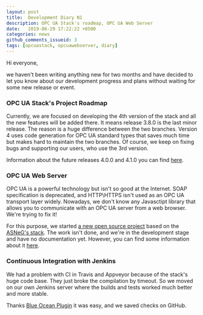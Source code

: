 ```yaml
---
layout: post
title:  Development Diary N1
description: OPC UA Stack's roadmap, OPC UA Web Server
date:   2019-06-29 17:22:22 +0500
categories: news
github_comments_issueid: 3
tags: [opcuastack, opcuawebserver, diary]
---
```


Hi everyone,

we haven't been writing anything new for two months and have decided to let you know about
our development progress and plans without waiting for some new release or event.

### OPC UA Stack's Project Roadmap

Currently, we are focused on developing the 4th version of the stack and all the new features
will be added there. It means release 3.8.0 is the last minor release. The reason is a
huge difference between the two branches. Version 4 uses code generation for OPC UA standard types
that saves much time but makes hard to maintain the two branches. Of course, we keep on
fixing bugs and supporting our users, who use the 3rd version.

Information about the future releases 4.0.0 and 4.1.0 you can find
[here](https://opcuastack.readthedocs.io/en/release4/#project-roadmap).

### OPC UA Web Server

OPC UA is a powerful technology but isn't so good at the Internet. SOAP specification is deprecated, 
and HTTP\HTTPS isn't used as an OPC UA transport layer widely. Nowadays, we don't know any Javasctipt library that
allows you to communicate with an OPC UA server from a web browser. We're trying to fix it!

For this purpose, we started [a new open source project](https://github.com/ASNeG/OpcUaWebServer) based on
the [ASNeG's stack](/projects/opcuastack). The work isn't done, and we're in the development stage 
and have no documentation yet. However, you can find some information about it [here](/projects/opcuawebserver).

### Continuous Integration with Jenkins

We had a problem with CI in Travis and Appveyor because of the stack's huge code base. They just broke the compilation
by timeout. So we moved on our own Jenkins server where the builds and tests worked much better and more stable.

Thanks [Blue Ocean Plugin](https://plugins.jenkins.io/blueocean) it was easy, and we saved checks on GitHub.

